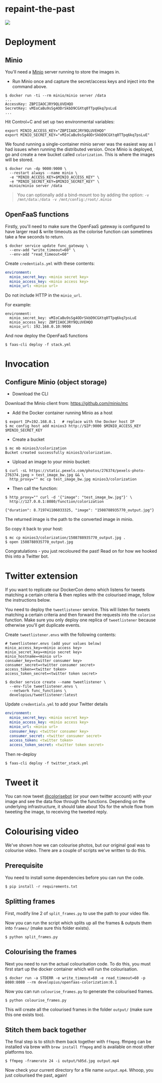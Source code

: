 # repaint-the-past

![](https://github.com/alexellis/repaint-the-past/raw/master/colorisation-architecture.png)

# Deployment

## Minio

You'll need a [Minio](https://minio.io) server running to store the images in.


* Run Minio once and capture the secret/access keys and inject into the command above.

```
$ docker run -ti --rm minio/minio server /data
...
AccessKey: ZBPIIAOCJRY9QLUVEHQO
SecretKey: vMIoCaBu9sSg4ODrSkbD9CGXtq0TTpq6kq7psLuE
...
```

Hit Control+C and set up two environmental variables:

```
export MINIO_ACCESS_KEY="ZBPIIAOCJRY9QLUVEHQO"
export MINIO_SECRET_KEY="vMIoCaBu9sSg4ODrSkbD9CGXtq0TTpq6kq7psLuE"
```

We found running a single-container minio server was the easiest way as I had issues when running the distributed version. Once Minio is deployed, go and create a new bucket called `colorization`. This is where the images will be stored.

```
$ docker run -dp 9000:9000 \
  --restart always --name minio \
  -e "MINIO_ACCESS_KEY=$MINIO_ACCESS_KEY" \
  -e "MINIO_SECRET_KEY=$MINIO_SECRET_KEY" \
  minio/minio server /data
```

> You can optionally add a bind-mount too by adding the option: `-v /mnt/data:/data -v /mnt/config:/root/.minio`

## OpenFaaS functions

Firstly, you'll need to make sure the OpenFaaS gateway is configured to have larger read & write timeouts as the colorise function can sometimes take a few seconds to return.

```
$ docker service update func_gateway \
  --env-add "write_timeout=60" \
  --env-add "read_timeout=60"
```

Create `credentials.yml` with these contents:

```yaml
environment:
  minio_secret_key: <minio secret key>
  minio_access_key: <minio access key>
  minio_url: <minio url>
```

Do not include HTTP in the `minio_url`.

For example:

```
environment:
  minio_secret_key: vMIoCaBu9sSg4ODrSkbD9CGXtq0TTpq6kq7psLuE
  minio_access_key: ZBPIIAOCJRY9QLUVEHQO
  minio_url: 192.168.0.10:9000
```

And now deploy the OpenFaaS functions

```
$ faas-cli deploy -f stack.yml
```

# Invocation

## Configure Minio (object storage)

* Download the CLI

Download the Minio client from: https://github.com/minio/mc

* Add the Docker container running Minio as a host

```
$ export IP=192.168.0.1   # replace with the Docker host IP
$ mc config host add minios3 http://$IP:9000 $MINIO_ACCESS_KEY $MINIO_SECRET_KEY
```

* Create a bucket

```
$ mc mb minios3/colorization
Bucket created successfully minios3/colorization.
```

* Upload an image to your minio bucket:

```
$ curl -sL https://static.pexels.com/photos/276374/pexels-photo-276374.jpeg > test_image_bw.jpg && \
  http_proxy="" mc cp test_image_bw.jpg minios3/colorization
```

* Then call the function:

```
$ http_proxy="" curl -d '{"image": "test_image_bw.jpg"}' \
  http://127.0.0.1:8080/function/colorization

{"duration": 8.719741106033325, "image": "1508788935770_output.jpg"}
```

The returned image is the path to the converted image in minio.

So copy it back to your host:

```
$ mc cp minios3/colorization/1508788935770_output.jpg .
$ open 1508788935770_output.jpg
```

Congratulations - you just recoloured the past! Read on for how we hooked this into a Twitter bot.

# Twitter extension

If you want to replicate our DockerCon demo which listens for tweets matching a certain criteria & then replies with the colourised image, follow the instructions below.

You need to deploy the `tweetlistener` service. This will listen for tweets matching a certain criteria and then forward the requests into the `colorise` function. Make sure you only deploy one replica of `tweetlistener` because otherwise you'll get duplicate events.

Create `tweetlistener.envs` with the following contents:

```
# tweetlistener.envs (add your values below)
minio_access_key=<minio access key>
minio_secret_key=<minio secret key>
minio_hostname=<minio url>
consumer_key=<twitter consumer key>
consumer_secret=<twitter consumer secret>
access_token=<twitter token>
access_token_secret=<twitter token secret>
```

```
$ docker service create --name tweetlistener \
  --env-file tweetlistener.envs \
  --network func_functions \
  developius/tweetlistener:latest
```

Update `credentials.yml` to add your Twitter details

```yaml
environment:
  minio_secret_key: <minio secret key>
  minio_access_key: <minio access key>
  minio_url: <minio url>
  consumer_key: <twitter consumer key>
  consumer_secret: <twitter consumer secret>
  access_token: <twitter token>
  access_token_secret: <twitter token secret>
```

Then re-deploy

```
$ faas-cli deploy -f twitter_stack.yml
```

# Tweet it
You can now tweet [@colorisebot](https://twitter.com/colorisebot) (or your own twitter account) with your image and see the data flow through the functions. Depending on the underlying infrastructure, it should take about 10s for the whole flow from tweeting the image, to receiving the tweeted reply.

# Colourising video

We've shown how we can colourise photos, but our original goal was to colourise video.
There are a couple of scripts we've written to do this.

## Prerequisite

You need to install some dependencies before you can run the code.

```
$ pip install -r requirements.txt
```

## Splitting frames

First, modify line 2 of `split_frames.py` to use the path to your video file.

Now you can run the script which splits up all the frames & outputs them into `frames/` (make sure this folder exists).

```
$ python split_frames.py
```

## Colourising the frames

Next you need to run the actual colourisation code. To do this, you must first start up the docker container which will run the colourisation.

```
$ docker run -a STDERR -e write_timeout=60 -e read_timeout=60 -p 8080:8080 --rm developius/openfaas-colorization:0.1
```

Now you can run `colourise_frames.py` to generate the colourised frames.

```
$ python colourise_frames.py
```

This will create all the colourised frames in the folder `output/` (make sure this one exists too).

## Stitch them back together

The final step is to stitch them back together with `ffmpeg`.
ffmpeg can be installed via brew with `brew install ffmpeg` and is available on most other platforms too.

```
$ ffmpeg -framerate 24 -i output/%05d.jpg output.mp4
```

Now check your current directory for a file name `output.mp4`. Whoop, you just colourised the past, again!
